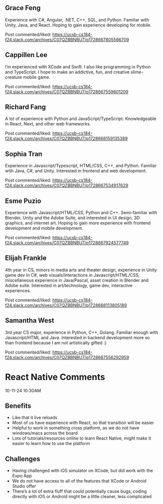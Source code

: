 ## Grace Feng
Experience with C#, Angular, .NET, C++, SQL, and Python. Familiar with Unity, Java, and React. Hoping to gain experience developing for mobile.

Post commented/liked: https://ucsb-cs184-f24.slack.com/archives/C07QZBBNBU7/p1728667805566709

## Cappillen Lee
I’m experienced with XCode and Swift. I also like programming in Python and TypeScript. I hope to make an addictive, fun, and creative slime-creature mobile game. 

Post commented/liked: https://ucsb-cs184-f24.slack.com/archives/C07QZBBNBU7/p1728667559601209

## Richard Fang
A lot of experience with Python and JavaScript/TypeScript. Knowledgeable in React, Next, and other web frameworks.

Post commented/liked: https://ucsb-cs184-f24.slack.com/archives/C07QZBBNBU7/p1728668159135389

## Sophia Tran
Experience in Javascript/Typescript, HTML/CSS, C++, and Python. Familiar with Java, C#, and Unity. Interested in frontend and web development.

Post commented/liked: https://ucsb-cs184-f24.slack.com/archives/C07QZBBNBU7/p1728667534917629

## Esme Puzio
Experience with Javascript/HTML/CSS, Python and C++. Semi-familiar with Blender, Unity and the Adobe Suite, and interested in UI design, 3D graphics, and internet art. Hoping to gain more experience with frontend development and mobile development.

Post commented/liked: https://ucsb-cs184-f24.slack.com/archives/C07QZBBNBU7/p1728667924577749

## Elijah Frankle
4th year in CS, minors in media arts and theater design, experience in Unity game dev in C#, web visuals/interactions in Javascript/HTML/CSS, miscellaneous experience in Java/Pascal, asset creation in Blender and Adobe suite. Interested in art/technology, game dev, interactive experiences.

Post commented/liked: https://ucsb-cs184-f24.slack.com/archives/C07QZBBNBU7/p1728668113805189

## Samantha West
3rd year CS major, experience in Python, C++, Golang. Familiar enough with Javascript/HTML and Java. Interested in backend development more so than frontend because I am not artistically gifted :)

Post commented/liked: https://ucsb-cs184-f24.slack.com/archives/C07QZBBNBU7/p1728667556292959


# React Native Comments
10-11-24 10:30AM

## Benefits
- Like that it live reloads
- Most of us have experience with React, so that transition will be easier
- Helpful to work in something cross platform, as we do not have windows/macs across the board
- Lots of tutorials/resources online to learn React Native, might make it easier to learn how to use the platform

## Challenges
- Having challenged with iOS simulator on XCode, but did work with the Expo App
- We do not have access to all of the features that XCode or Android Studio offer
- There’s a lot of extra fluff that could potentially cause bugs, coding directly with iOS or Android might be a little cleaner, less complicated

